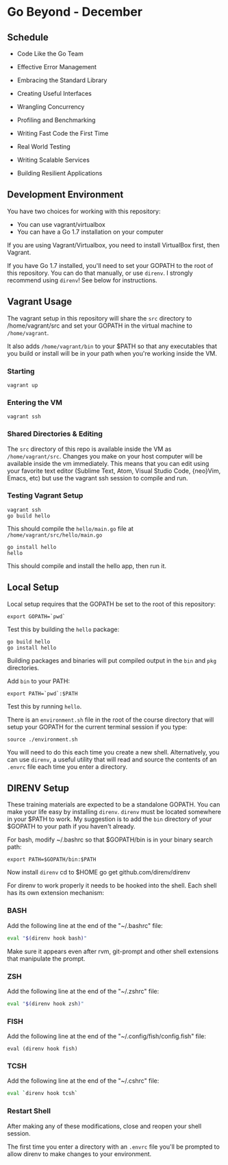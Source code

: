 # Go Beyond - December

## Schedule

* Code Like the Go Team

* Effective Error Management

* Embracing the Standard Library

* Creating Useful Interfaces

* Wrangling Concurrency

* Profiling and Benchmarking

* Writing Fast Code the First Time

* Real World Testing

* Writing Scalable Services

* Building Resilient Applications


## Development Environment

You have two choices for working with this repository:

* You can use vagrant/virtualbox
* You can have a Go 1.7 installation on your computer 

If you are using Vagrant/Virtualbox, you need to install VirtualBox first, then Vagrant.

If you have Go 1.7 installed, you'll need to set your GOPATH to the root of this repository.  You can do that manually, or use `direnv`. I strongly recommend using `direnv`!  See below for instructions.



## Vagrant Usage

The vagrant setup in this repository will share the `src` directory to /home/vagrant/src and set your GOPATH in the virtual machine to `/home/vagrant`.

It also adds `/home/vagrant/bin` to your $PATH so that any executables that you build or install will be in your path when you're working inside the VM.

###  Starting

	vagrant up

### Entering the VM
	
	vagrant ssh

### Shared Directories & Editing

The `src` directory of this repo is available inside the VM as `/home/vagrant/src`.  Changes you make on your host computer will be available inside the vm immediately.  This means that you can edit using your favorite text editor (Sublime Text, Atom, Visual Studio Code, {neo}Vim, Emacs, etc) but use the vagrant ssh session to compile and run.

### Testing Vagrant Setup

	vagrant ssh
	go build hello

This should compile the `hello/main.go` file at `/home/vagrant/src/hello/main.go`

	go install hello
	hello

This should compile and install the hello app, then run it.  


## Local Setup

Local setup requires that the GOPATH be set to the root of this repository:

	export GOPATH=`pwd`

Test this by building the `hello` package:

	go build hello
	go install hello

Building packages and binaries will put compiled output in the `bin` and `pkg` directories.  

Add `bin` to your PATH:

	export PATH=`pwd`:$PATH

Test this by running `hello`.

There is an `environment.sh` file in the root of the course directory that will setup your GOPATH for 
the current terminal session if you type:
	
	source ./environment.sh

You will need to do this each time you create a new shell.  Alternatively, you can use `direnv`, a useful utility
that will read and source the contents of an `.envrc` file each time you enter a directory.  

## DIRENV Setup

These training materials are expected to be a standalone GOPATH.  You can make your life easy by installing `direnv`.  `direnv` must be located somewhere in your $PATH to work.  My suggestion is to add the `bin` directory of your $GOPATH to your path if you haven't already.

For bash, modify ~/.bashrc so that $GOPATH/bin is in your binary search path:

	export PATH=$GOPATH/bin:$PATH

Now install `direnv`
	cd to $HOME 
	go get github.com/direnv/direnv

For direnv to work properly it needs to be hooked into the shell. Each shell
has its own extension mechanism:

### BASH

Add the following line at the end of the "~/.bashrc" file:

```sh
eval "$(direnv hook bash)"
```

Make sure it appears even after rvm, git-prompt and other shell extensions
that manipulate the prompt.

### ZSH

Add the following line at the end of the "~/.zshrc" file:

```sh
eval "$(direnv hook zsh)"
```

### FISH

Add the following line at the end of the "~/.config/fish/config.fish" file:

```fish
eval (direnv hook fish)
```

### TCSH

Add the following line at the end of the "~/.cshrc" file:

```sh
eval `direnv hook tcsh`
```

### Restart Shell

After making any of these modifications, close and reopen your shell session.

The first time you enter a directory with an `.envrc` file you'll be prompted to allow direnv to make changes to your environment.





